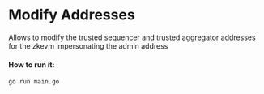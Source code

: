 # Modify Addresses

Allows to modify the trusted sequencer and trusted aggregator addresses for the zkevm impersonating the admin address

#### How to run it:
```
go run main.go
```